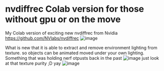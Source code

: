 # nvdiffrec Colab version for those without gpu or on the move
My Colab version of exciting new nvdiffrec from  Nvidia
https://github.com/NVlabs/nvdiffrec
![image](https://user-images.githubusercontent.com/1938534/169154788-cfa6f914-1320-40e7-81ed-839ae95413a7.png)

What is new that it is able to extract and remove environment lighting from texture. so objects can be animated moved under your own lighting.
Something that was holding nerf otpusts back in the past
![image](https://user-images.githubusercontent.com/1938534/169155045-7a7961ae-fb0a-40b8-8d47-abb72fd0a367.png)
just look at that texture purity ;D yay 
![image](https://user-images.githubusercontent.com/1938534/169155123-662b9355-7de6-4fec-91b7-ad85735b268e.png)


